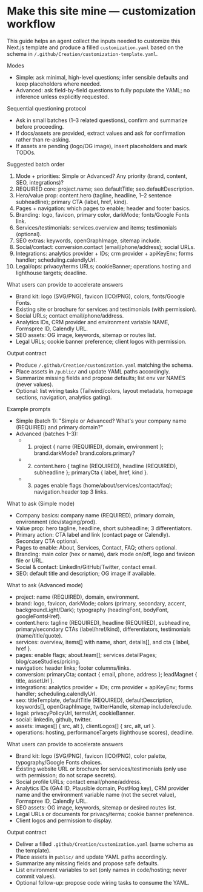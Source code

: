 # Make this site mine — customization workflow

This guide helps an agent collect the inputs needed to customize this Next.js template and produce a filled `customization.yaml` based on the schema in `/.github/Creation/customization-template.yaml`.

Modes
- Simple: ask minimal, high-level questions; infer sensible defaults and keep placeholders where needed.
- Advanced: ask field-by-field questions to fully populate the YAML; no inference unless explicitly requested.

Sequential questioning protocol
- Ask in small batches (1–3 related questions), confirm and summarize before proceeding.
- If docs/assets are provided, extract values and ask for confirmation rather than re-asking.
- If assets are pending (logo/OG image), insert placeholders and mark TODOs.

Suggested batch order
1) Mode + priorities: Simple or Advanced? Any priority (brand, content, SEO, integrations)?
2) REQUIRED core: project.name; seo.defaultTitle; seo.defaultDescription.
3) Hero/value prop: content.hero (tagline, headline, 1–2 sentence subheadline); primary CTA (label, href, kind).
4) Pages + navigation: which pages to enable; header and footer basics.
5) Branding: logo, favicon, primary color, darkMode; fonts/Google Fonts link.
6) Services/testimonials: services.overview and items; testimonials (optional).
7) SEO extras: keywords, openGraphImage, sitemap include.
8) Social/contact: conversion.contact (email/phone/address); social URLs.
9) Integrations: analytics provider + IDs; crm provider + apiKeyEnv; forms handler; scheduling.calendlyUrl.
10) Legal/ops: privacy/terms URLs; cookieBanner; operations.hosting and lighthouse targets; deadline.

What users can provide to accelerate answers
- Brand kit: logo (SVG/PNG), favicon (ICO/PNG), colors, fonts/Google Fonts.
- Existing site or brochure for services and testimonials (with permission).
- Social URLs; contact email/phone/address.
- Analytics IDs, CRM provider and environment variable NAME, Formspree ID, Calendly URL.
- SEO assets: OG image, keywords, sitemap or routes list.
- Legal URLs; cookie banner preference; client logos with permission.

Output contract
- Produce `/.github/Creation/customization.yaml` matching the schema.
- Place assets in `/public/` and update YAML paths accordingly.
- Summarize missing fields and propose defaults; list env var NAMES (never values).
- Optional: list wiring tasks (Tailwind/colors, layout metadata, homepage sections, navigation, analytics gating).

Example prompts
- Simple (batch 1): "Simple or Advanced? What's your company name (REQUIRED) and primary domain?"
- Advanced (batches 1–3):
  - 1) project { name (REQUIRED), domain, environment }; brand.darkMode? brand.colors.primary?
  - 2) content.hero { tagline (REQUIRED), headline (REQUIRED), subheadline }; primaryCta { label, href, kind }.
  - 3) pages enable flags (home/about/services/contact/faq); navigation.header top 3 links.

What to ask (Simple mode)
- Company basics: company name (REQUIRED), primary domain, environment (dev/staging/prod).
- Value prop: hero tagline, headline, short subheadline; 3 differentiators.
- Primary action: CTA label and link (contact page or Calendly). Secondary CTA optional.
- Pages to enable: About, Services, Contact, FAQ; others optional.
- Branding: main color (hex or name), dark mode on/off, logo and favicon file or URL.
- Social & contact: LinkedIn/GitHub/Twitter, contact email.
- SEO: default title and description; OG image if available.

What to ask (Advanced mode)
- project: name (REQUIRED), domain, environment.
- brand: logo, favicon, darkMode; colors (primary, secondary, accent, backgroundLight/Dark); typography (headingFont, bodyFont, googleFontsHref).
- content.hero: tagline (REQUIRED), headline (REQUIRED), subheadline, primary/secondary CTAs (label/href/kind), differentiators, testimonials (name/title/quote).
- services: overview, items[] with name, short, details[], and cta { label, href }.
- pages: enable flags; about.team[]; services.detailPages; blog/caseStudies/pricing.
- navigation: header links; footer columns/links.
- conversion: primaryCta; contact { email, phone, address }; leadMagnet { title, assetUrl }.
- integrations: analytics provider + IDs; crm provider + apiKeyEnv; forms handler; scheduling.calendlyUrl.
- seo: titleTemplate, defaultTitle (REQUIRED), defaultDescription, keywords[], openGraphImage, twitterHandle, sitemap include/exclude.
- legal: privacyPolicyUrl, termsUrl, cookieBanner.
- social: linkedin, github, twitter.
- assets: images[] { src, alt }, clientLogos[] { src, alt, url }.
- operations: hosting, performanceTargets (lighthouse scores), deadline.

What users can provide to accelerate answers
- Brand kit: logo (SVG/PNG), favicon (ICO/PNG), color palette, typography/Google Fonts choices.
- Existing website URL or brochure for services/testimonials (only use with permission; do not scrape secrets).
- Social profile URLs; contact email/phone/address.
- Analytics IDs (GA4 ID, Plausible domain, PostHog key), CRM provider name and the environment variable name (not the secret value), Formspree ID, Calendly URL.
- SEO assets: OG image, keywords, sitemap or desired routes list.
- Legal URLs or documents for privacy/terms; cookie banner preference.
- Client logos and permission to display.

Output contract
- Deliver a filled `.github/Creation/customization.yaml` (same schema as the template).
- Place assets in `public/` and update YAML paths accordingly.
- Summarize any missing fields and propose safe defaults.
- List environment variables to set (only names in code/hosting; never commit values).
- Optional follow-up: propose code wiring tasks to consume the YAML.

